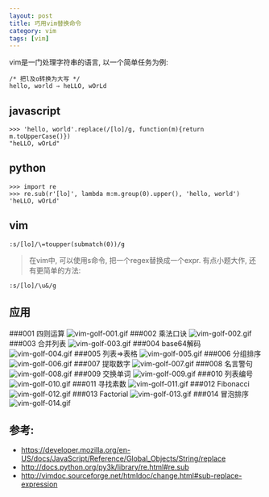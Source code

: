 ```yaml
---
layout: post
title: 巧用vim替换命令
category: vim
tags: [vim]
---
```


vim是一门处理字符串的语言, 以一个简单任务为例:

    /* 把l及o转换为大写 */
    hello, world ⇒ heLLO, wOrLd

## javascript
    >>> 'hello, world'.replace(/[lo]/g, function(m){return m.toUpperCase()})
    "heLLO, wOrLd"

## python
    >>> import re
    >>> re.sub(r'[lo]', lambda m:m.group(0).upper(), 'hello, world')
    'heLLO, wOrLd'

## vim
    :s/[lo]/\=toupper(submatch(0))/g

> 在vim中, 可以使用s命令, 把一个regex替换成一个expr. 有点小题大作, 还有更简单的方法:

    :s/[lo]/\u&/g

## 应用

###001 四则运算
![vim-golf-001.gif](/img/vim-golf-001.gif)
###002 乘法口诀
![vim-golf-002.gif](/img/vim-golf-002.gif)
###003 合并列表
![vim-golf-003.gif](/img/vim-golf-003.gif)
###004 base64解码
![vim-golf-004.gif](/img/vim-golf-004.gif)
###005 列表=>表格
![vim-golf-005.gif](/img/vim-golf-005.gif)
###006 分组排序
![vim-golf-006.gif](/img/vim-golf-006.gif)
###007 提取数字
![vim-golf-007.gif](/img/vim-golf-007.gif)
###008 名言警句
![vim-golf-008.gif](/img/vim-golf-008.gif)
###009 交换单词
![vim-golf-009.gif](/img/vim-golf-009.gif)
###010 列表编号
![vim-golf-010.gif](/img/vim-golf-010.gif)
###011 寻找素数
![vim-golf-011.gif](/img/vim-golf-011.gif)
###012 Fibonacci
![vim-golf-012.gif](/img/vim-golf-012.gif)
###013 Factorial
![vim-golf-013.gif](/img/vim-golf-013.gif)
###014 冒泡排序
![vim-golf-014.gif](/img/vim-golf-014.gif)

## 参考:
- <https://developer.mozilla.org/en-US/docs/JavaScript/Reference/Global_Objects/String/replace>
- <http://docs.python.org/py3k/library/re.html#re.sub>
- <http://vimdoc.sourceforge.net/htmldoc/change.html#sub-replace-expression>
